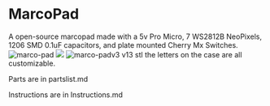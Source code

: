 # MarcoPad
A open-source marcopad made with a 5v Pro Micro, 7 WS2812B NeoPixels, 1206 SMD 0.1uF capacitors, and plate mounted Cherry Mx Switches.
![marco-pad](https://user-images.githubusercontent.com/101529953/209452028-917da04b-fb9a-4805-8f6c-c6db0bcd4005.jpg)
![]((https://github.com/KO-engineering/MarcoPad/blob/main/marco-padv3%20v13.gif))
![marco-padv3 v13 stl](https://user-images.githubusercontent.com/101529953/209478558-5556ec47-1ff2-4dc9-b24c-edec57936c4a.png)
the letters on the case are all customizable.

Parts are in partslist.md

Instructions are in Instructions.md
